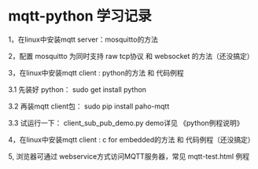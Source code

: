 # mqtt-python 学习记录
1，在linux中安装mqtt server：mosquitto的方法

2，配置 mosquitto 为同时支持 raw tcp协议 和 websocket 的方法（还没搞定）

3，在linux中安装mqtt client : python的方法 和 代码例程

  3.1 先装好 python： sudo get install python
  
  3.2 再装mqtt client包： sudo pip install paho-mqtt
  
  3.3 试运行一下： client_sub_pub_demo.py    demo详见 《python例程说明》

4，在linux中安装mqtt client : c for embedded的方法 和 代码例程（还没搞定）

5, 浏览器可通过 webservice方式访问MQTT服务器，常见 mqtt-test.html 例程
